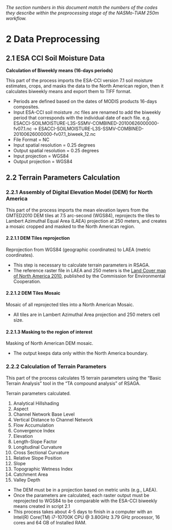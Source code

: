 *The section numbers in this document match the numbers of the codes they describe within the preprocessing stage of the NASMo-TiAM 250m workflow.*

# 2 Data Preprocessing
## 2.1 ESA CCI Soil Moisture Data
**Calculation of Biweekly means (16-days periods)**

This part of the process imports the ESA-CCI version 7.1 soil moisture estimates, crops, and masks the data to the North American region, then it calculates biweekly means and export them to TIFF format.
* Periods are defined based on the dates of MODIS products 16-days composites.
* Input ESA-CCI soil moisture .nc files are renamed to add the biweekly period that corresponds with the individual date of each file.
e.g. ESACCI-SOILMOISTURE-L3S-SSMV-COMBINED-20100626000000-fv07.1.nc  ->  ESACCI-SOILMOISTURE-L3S-SSMV-COMBINED-20100626000000-fv07.1_biweek_12.nc
* File Format = NC
* Input spatial resolution = 0.25 degrees
* Output spatial resolution = 0.25 degrees
* Input projection = WGS84
* Output projection = WGS84

## 2.2 Terrain Parameters Calculation
### 2.2.1 Assembly of Digital Elevation Model (DEM) for North America
This part of the process imports the mean elevation layers from the GMTED2010 DEM tiles at 7.5 arc-second (WGS84), reprojects the tiles to Lambert Azimuthal Equal Area (LAEA) projection at 250 meters, and creates a mosaic cropped and masked to the North American region.
#### 2.2.1.1 DEM Tiles reprojection
Reprojection from WGS84 (geographic coordinates) to LAEA (metric coordinates).
* This step is necessary to calculate terrain parameters in RSAGA.
* The reference raster file in LAEA and 250 meters is the [Land Cover map of North America 2010](http://www.cec.org/north-american-environmental-atlas/land-cover-2010-modis-250m/), published by the Commission for Environmental Cooperation.
#### 2.2.1.2	DEM Tiles Mosaic
Mosaic of all reprojected tiles into a North American Mosaic.
* All tiles are in Lambert Azimuthal Area projection and 250 meters cell size.
#### 2.2.1.3	Masking to the region of interest
Masking of North American DEM mosaic.
* The output keeps data only within the North America boundary.
### 2.2.2	Calculation of Terrain Parameters
This part of the process calculates 15 terrain parameters using the “Basic Terrain Analysis” tool in the “TA compound analysis” of RSAGA.

Terrain parameters calculated.
1.	Analytical Hillshading
2.	Aspect
3.	Channel Network Base Level
4.	Vertical Distance to Channel Network
5.	Flow Accumulation
6.	Convergence Index
7.	Elevation
8.	Length-Slope Factor
9.	Longitudinal Curvature
10.	Cross Sectional Curvature
11.	Relative Slope Position
12.	Slope
13.	Topographic Wetness Index
14.	Catchment Area
15.	Valley Depth
-	The DEM must be in a projection based on metric units (e.g., LAEA).
-	Once the parameters are calculated, each raster output must be reprojected to WGS84 to be comparable with the ESA-CCI biweekly means created in script 2.1
-	This process takes about 4-5 days to finish in a computer with an Intel(R) Core(TM) i7-10700K CPU @ 3.80GHz 3.79 GHz processor, 16 cores and 64 GB of Installed RAM.


